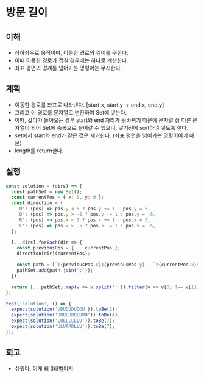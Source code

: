 # 방문 길이

## 이해

- 상하좌우로 움직이며, 이동한 경로의 길이를 구한다.
- 이때 이동한 경로가 겹칠 경우에는 하나로 계산한다.
- 좌표 평면의 경계를 넘어가는 명령어는 무시한다.

## 계획

- 이동한 경로를 좌표로 나타낸다. [start.x, start.y -> end.x, end.y]
- 그리고 이 경로를 문자열로 변환하여 Set에 넣는다.
- 이때, 갔다가 돌아오는 경우 start와 end 자리가 뒤바뀌기 때문에 문자열 상 다른 문자열이 되어 Set에 중복으로 들어갈 수 있으니, 넣기전에 sort하여 넣도록 한다.
- set에서 start와 end가 같은 것은 제거한다. (좌표 평면을 넘어가는 명령어이기 때문)
- length를 return한다.

## 실행

```javascript
const solution = (dirs) => {
  const pathSet = new Set();
  const currentPos = { x: 0, y: 0 };
  const direction = {
    'U': (pos) => pos.y < 5 ? pos.y += 1 : pos.y = 5,
    'D': (pos) => pos.y > -5 ? pos.y -= 1 : pos.y = -5,
    'R': (pos) => pos.x < 5 ? pos.x += 1 : pos.x = 5,
    'L': (pos) => pos.x > -5 ? pos.x -= 1 : pos.x = -5,
  };

  [...dirs].forEach(dir => {
    const previousPos = { ...currentPos };
    direction[dir](currentPos);

    const path = [`${previousPos.x}${previousPos.y}`, `${currentPos.x}${currentPos.y}`].sort();
    pathSet.add(path.join(':'));
  });

  return [...pathSet].map(v => v.split(':')).filter(v => v[0] !== v[1]).length;
};

test('solution', () => {
  expect(solution('UDUDUDUDDU')).toBe(2);
  expect(solution('URDLURDLURD')).toBe(4);
  expect(solution('LULLLLLLU')).toBe(7);
  expect(solution('ULURRDLLU')).toBe(7);
});
```

## 회고

- 쉬웠다. 이게 왜 3레벨이지.
